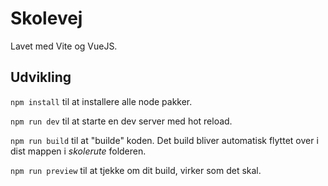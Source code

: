 # Skolevej

Lavet med Vite og VueJS.

## Udvikling

`npm install` til at installere alle node pakker.  

`npm run dev` til at starte en dev server med hot reload.  

`npm run build` til at "builde" koden. Det build bliver automatisk flyttet over i dist mappen i _skolerute_ folderen.  

`npm run preview` til at tjekke om dit build, virker som det skal.